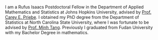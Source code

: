 I am a Rufus Isaacs Postdoctoral Fellow in the Department of Applied Mathematics and Statistics  at Johns Hopkins University, advised by [Prof. Carey E. Priebe][Prof. Carey E. Priebe]. I obtained my PhD degree from the Department of Statistics at North Carolina State University, where I was fortunate to be advised by [Prof. Minh Tang][Prof. Minh Tang]. Previously I graduated from Fudan University with my Bachelor Degree in mathematics.

[Prof. Minh Tang]: https://minh-tang.github.io/
[Prof. Carey E. Priebe]: https://www.ams.jhu.edu/~priebe/
